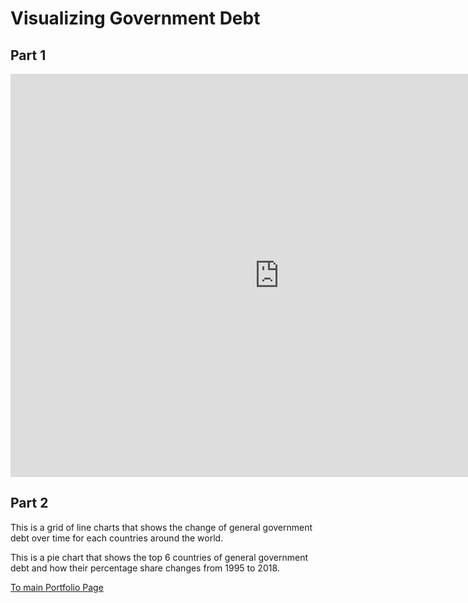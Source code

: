 # Visualizing Government Debt

## Part 1

<iframe src="https://data.oecd.org/chart/6Sk1" width="860" height="645" style="border: 0" mozallowfullscreen="true" webkitallowfullscreen="true" allowfullscreen="true"><a href="https://data.oecd.org/chart/6Sk1" target="_blank">OECD Chart: General government debt, Total, % of GDP, Annual, 2017</a></iframe>

## Part 2

<div class="flourish-embed flourish-chart" data-src="visualisation/11736139"><script src="https://public.flourish.studio/resources/embed.js"></script></div>

This is a grid of line charts that shows the change of general government debt over time for each countries around the world. 

<div class="flourish-embed flourish-chart" data-src="visualisation/11736457"><script src="https://public.flourish.studio/resources/embed.js"></script></div>

This is a pie chart that shows the top 6 countries of general government debt and how their percentage share changes from 1995 to 2018. 

[To main Portfolio Page](https://ziqi0921.github.io/zhou-portfolio/)

